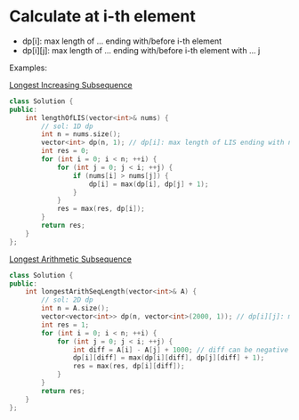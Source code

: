 # Calculate at i-th element

* dp\[i\]: max length of ... ending with/before i-th element
* dp\[i\]\[j\]: max length of ... ending with/before i-th element with ... j

Examples:

[Longest Increasing Subsequence](https://leetcode.com/problems/longest-increasing-subsequence)

```cpp
class Solution {
public:
    int lengthOfLIS(vector<int>& nums) {
        // sol: 1D dp
        int n = nums.size();
        vector<int> dp(n, 1); // dp[i]: max length of LIS ending with nums[i]
        int res = 0;
        for (int i = 0; i < n; ++i) {
            for (int j = 0; j < i; ++j) {
                if (nums[i] > nums[j]) {
                    dp[i] = max(dp[i], dp[j] + 1);
                }
            }
            res = max(res, dp[i]);
        }
        return res;
    }
};
```

[Longest Arithmetic Subsequence](https://leetcode.com/problems/longest-arithmetic-subsequence/)

```cpp
class Solution {
public:
    int longestArithSeqLength(vector<int>& A) {
        // sol: 2D dp
        int n = A.size();
        vector<vector<int>> dp(n, vector<int>(2000, 1)); // dp[i][j]: max length ending at A[i] with step diff j
        int res = 1;
        for (int i = 0; i < n; ++i) {
            for (int j = 0; j < i; ++j) {
                int diff = A[i] - A[j] + 1000; // diff can be negative
                dp[i][diff] = max(dp[i][diff], dp[j][diff] + 1);
                res = max(res, dp[i][diff]);
            }
        }
        return res;
    }
};
```

